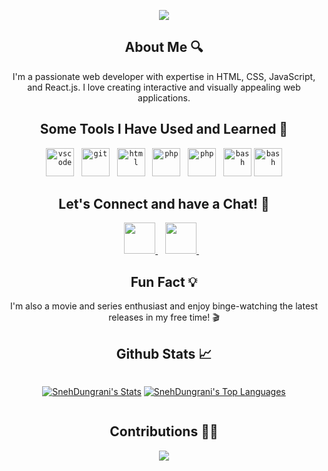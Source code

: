 <p align="center">
  <img src="https://capsule-render.vercel.app/api?type=waving&color=gradient&text=Hi%20there,%20I'm%20Sneh%20Dungrani!%20👋&section=header&fontSize=40"/>
</p>

<h2 align="center">About Me 🔍</h2>
<p align="center">
I'm a passionate web developer with expertise in HTML, CSS, JavaScript, and React.js. I love creating interactive and visually appealing web applications.
</p>

<h2 align="center">Some Tools I Have Used and Learned 🚀</h2>
<p align="center">
<code><img src="https://cdn.jsdelivr.net/gh/devicons/devicon/icons/vscode/vscode-original.svg" alt="vscode" width="45" height="45"/></code>&nbsp;&nbsp;
<code><img src="https://cdn.jsdelivr.net/gh/devicons/devicon/icons/git/git-original.svg" alt="git" width="45" height="45"/></code>&nbsp;&nbsp;
<code><img src="https://cdn.jsdelivr.net/gh/devicons/devicon/icons/html5/html5-original.svg" alt="html" width="45" height="45"/></code>&nbsp;&nbsp;
<code><img src="https://cdn.jsdelivr.net/gh/devicons/devicon/icons/css3/css3-original.svg" alt="php" width="45" height="45"/></code>&nbsp;&nbsp;
<code><img src="https://cdn.jsdelivr.net/gh/devicons/devicon/icons/javascript/javascript-original.svg" alt="php" width="45" height="45"/></code>&nbsp;&nbsp;
<code><img src="https://cdn.jsdelivr.net/gh/devicons/devicon/icons/react/react-original.svg" alt="bash" width="45" height="45"/></code>
<code><img src="https://cdn.jsdelivr.net/gh/devicons/devicon/icons/python/python-original.svg" alt="bash" width="45" height="45"/></code>
          
</p>

<h2 align="center">Let's Connect and have a Chat! 💬</h2>
<p align="center">
<a href="https://www.linkedin.com/in/sneh-dungrani/">
  <img height="50" src="https://user-images.githubusercontent.com/46517096/166973395-19676cd8-f8ec-4abf-83ff-da8243505b82.png"/>
</a>&nbsp;&nbsp;
  <a href="https://www.instagram.com/offx.sneh?igsh=dnpiZTcyY2h6OXB5">
  <img height="50" src="https://user-images.githubusercontent.com/46517096/166974368-9798f39f-1f46-499c-b14e-81f0a3f83a06.png"/>
</a>&nbsp;&nbsp;
</p>

<h2 align="center">Fun Fact 💡</h2>
<p align='center'>I'm also a movie and series enthusiast and enjoy binge-watching the latest releases in my free time! 🎬</p>

<h2 align="center">Github Stats 📈</h2>

<div style="display: flex; justify-content: center; align-items: center;">

[![SnehDungrani's Stats](https://github-readme-stats.vercel.app/api?username=SnehDungrani&theme=vue-dark&show_icons=true&hide_border=true&count_private=true)](https://github.com/SnehDungrani)
[![SnehDungrani's Top Languages](https://github-readme-stats.vercel.app/api/top-langs/?username=SnehDungrani&theme=vue-dark&show_icons=true&hide_border=true&layout=compact&)](https://github.com/SnehDungrani)
</div>

<h2 align="center">Contributions 🤝🏻</h2>

<p align="center">
  <img src="https://capsule-render.vercel.app/api?type=waving&color=gradient&height=100&section=footer"/>
</p>
